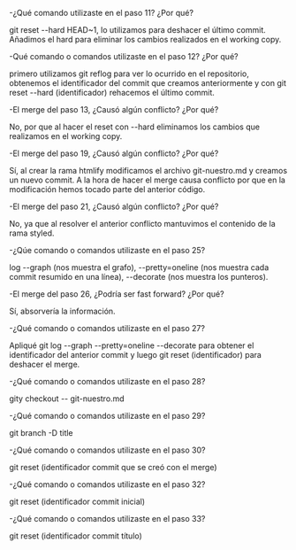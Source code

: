 -¿Qué comando utilizaste en el paso 11? ¿Por qué?

git reset --hard HEAD~1, lo utilizamos para deshacer el último commit. Añadimos el hard para eliminar 
los cambios realizados en el working copy.

-Qué comando o comandos utilizaste en el paso 12? ¿Por qué?

primero utilizamos git reflog para ver lo ocurrido en el repositorio, obtenemos el identificador del 
commit que creamos anteriormente y con git reset --hard (identificador) rehacemos el último commit.

-El merge del paso 13, ¿Causó algún conflicto? ¿Por qué?

No, por que al hacer el reset con --hard eliminamos los cambios que realizamos en el working copy.

-El merge del paso 19, ¿Causó algún conflicto? ¿Por qué?

Sí, al crear la rama htmlify modificamos el archivo git-nuestro.md y creamos un nuevo commit. A la 
hora de hacer el merge causa conflicto por que en la modificación hemos tocado parte del anterior 
código.

-El merge del paso 21, ¿Causó algún conflicto? ¿Por qué?

No, ya que al resolver el anterior conflicto mantuvimos el contenido de la rama styled.

-¿Qúe comando o comandos utilizaste en el paso 25?

log --graph (nos muestra el grafo), --pretty=oneline (nos muestra cada commit resumido en una línea), 
--decorate (nos muestra los punteros).

-El merge del paso 26, ¿Podría ser fast forward? ¿Por qué?

Sí, absorvería la información.

-¿Qué comando o comandos utilizaste en el paso 27?

Apliqué git log --graph --pretty=oneline --decorate para obtener el identificador del anterior commit 
y luego git reset (identificador) para deshacer el merge.

-¿Qué comando o comandos utilizaste en el paso 28?

gity checkout -- git-nuestro.md

-¿Qué comando o comandos utilizaste en el paso 29?

git branch -D title

-¿Qué comando o comandos utilizaste en el paso 30?

git reset (identificador commit que se creó con el merge)

-¿Qué comando o comandos utilizaste en el paso 32?

git reset (identificador commit inicial)

-¿Qué comando o comandos utilizaste en el paso 33?

git reset (identificador commit título)
